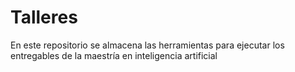 # Talleres
En este repositorio se almacena las herramientas para ejecutar los entregables de la maestría en inteligencia artificial
